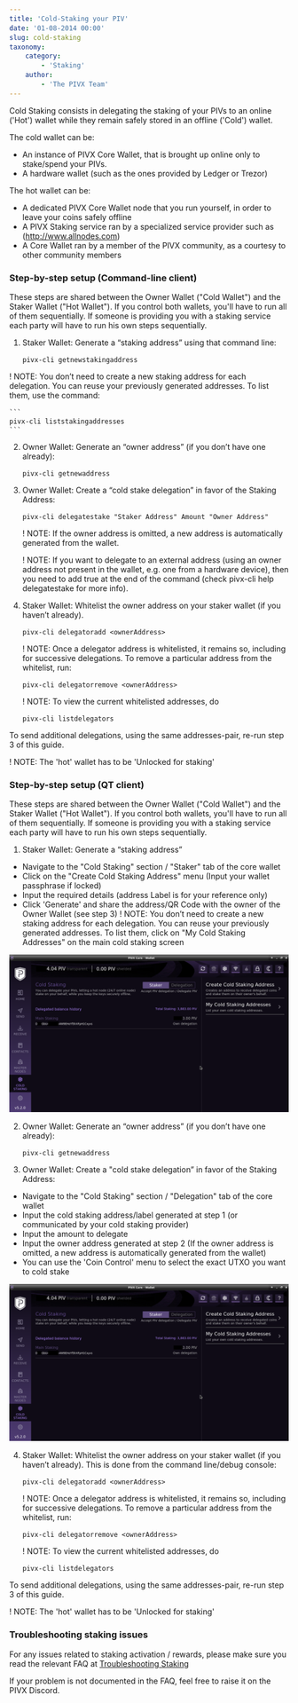 ```yaml
---
title: 'Cold-Staking your PIV'
date: '01-08-2014 00:00'
slug: cold-staking
taxonomy:
    category:
        - 'Staking'
    author:
        - 'The PIVX Team'
---
```


Cold Staking consists in delegating the staking of your PIVs to an online ('Hot') wallet while they remain safely stored in an offline ('Cold') wallet.

The cold wallet can be:
* An instance of PIVX Core Wallet, that is brought up online only to stake/spend your PIVs.
* A hardware wallet (such as the ones provided by Ledger or Trezor)

The hot wallet can be:
* A dedicated PIVX Core Wallet node that you run yourself, in order to leave your coins safely offline
* A PIVX Staking service ran by a specialized service provider such as (http://www.allnodes.com)
* A Core Wallet ran by a member of the PIVX community, as a courtesy to other community members

### Step-by-step setup (Command-line client)

These steps are shared between the Owner Wallet ("Cold Wallet") and the Staker Wallet ("Hot Wallet"). If you control both wallets, you'll have to run all of them sequentially. If someone is providing you with a staking service each party will have to run his own steps sequentially.

1. Staker Wallet: Generate a “staking address” using that command line:
	```
	pivx-cli getnewstakingaddress
	```
! NOTE: You don’t need to create a new staking address for each delegation. You can reuse your previously generated addresses. To list them, use the command:

	```
	pivx-cli liststakingaddresses
	```
	
2. Owner Wallet: Generate an “owner address” (if you don’t have one already):
	```
	pivx-cli getnewaddress
	```
	
3. Owner Wallet: Create a “cold stake delegation” in favor of the Staking Address:
	```
	pivx-cli delegatestake "Staker Address" Amount "Owner Address"
	```
	
	! NOTE: If the owner address is omitted, a new address is automatically generated from the wallet.
	
	! NOTE: If you want to delegate to an external address (using an owner address not present in the wallet, e.g. one from a hardware device), then you need to add true at the end of the command (check pivx-cli help delegatestake for more info).
	
	
	
4. Staker Wallet: Whitelist the owner address on your staker wallet (if you haven’t already).
	```
	pivx-cli delegatoradd <ownerAddress>
	```

	! NOTE: Once a delegator address is whitelisted, it remains so, including for successive delegations. To remove a particular address from the whitelist, run:
	```
	pivx-cli delegatorremove <ownerAddress>
	```

	! NOTE: To view the current whitelisted addresses, do
	```
	pivx-cli listdelegators
	```

To send additional delegations, using the same addresses-pair, re-run step 3 of this guide.

! NOTE: The 'hot' wallet has to be 'Unlocked for staking'

### Step-by-step setup (QT client)

These steps are shared between the Owner Wallet ("Cold Wallet") and the Staker Wallet ("Hot Wallet"). If you control both wallets, you'll have to run all of them sequentially. If someone is providing you with a staking service each party will have to run his own steps sequentially.

1. Staker Wallet: Generate a “staking address”
  * Navigate to the "Cold Staking" section / "Staker" tab of the core wallet
  * Click on the "Create Cold Staking Address" menu (Input your wallet passphrase if locked)
  * Input the required details (address Label is for your reference only)
  * Click 'Generate' and share the address/QR Code with the owner of the Owner Wallet (see step 3)
! NOTE: You don’t need to create a new staking address for each delegation. You can reuse your previously generated addresses. To list them, click on "My Cold Staking Addresses" on the main cold staking screen

![Manage Staking Addresses.png](1.manage_staking_addresses.png?classes=center&resize=450)

2. Owner Wallet: Generate an “owner address” (if you don’t have one already):
	```
	pivx-cli getnewaddress
	```
	
3. Owner Wallet: Create a "cold stake delegation” in favor of the Staking Address:
  * Navigate to the "Cold Staking" section / "Delegation" tab of the core wallet
  * Input the cold staking address/label generated at step 1 (or communicated by your cold staking provider)
  * Input the amount to delegate
  * Input the owner address generated at step 2 (If the owner address is omitted, a new address is automatically generated from the wallet)
  * You can use the 'Coin Control' menu to select the exact UTXO you want to cold stake

![Manage Staking Addresses.png](1.manage_staking_addresses.png?classes=center&resize=450)
	
4. Staker Wallet: Whitelist the owner address on your staker wallet (if you haven’t already). This is done from the command line/debug console:
	```
	pivx-cli delegatoradd <ownerAddress>
	```

	! NOTE: Once a delegator address is whitelisted, it remains so, including for successive delegations. To remove a particular address from the whitelist, run:
	```
	pivx-cli delegatorremove <ownerAddress>
	```

	! NOTE: To view the current whitelisted addresses, do
	```
	pivx-cli listdelegators
	```

To send additional delegations, using the same addresses-pair, re-run step 3 of this guide.

! NOTE: The 'hot' wallet has to be 'Unlocked for staking'

### Troubleshooting staking issues
For any issues related to staking activation / rewards, please make sure you read the relevant FAQ at [Troubleshooting Staking](/staking/staking-faq)

If your problem is not documented in the FAQ, feel free to raise it on the PIVX Discord.